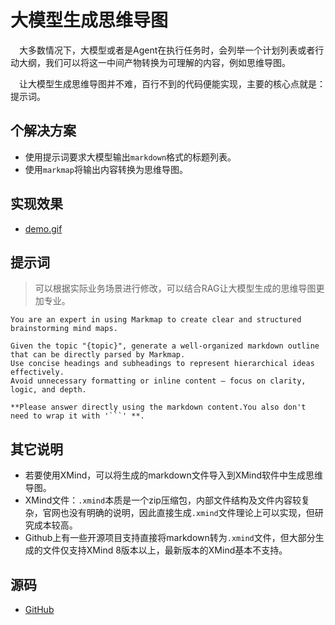 # 大模型生成思维导图


&emsp;大多数情况下，大模型或者是Agent在执行任务时，会列举一个计划列表或者行动大纲，我们可以将这一中间产物转换为可理解的内容，例如思维导图。

&emsp;让大模型生成思维导图并不难，百行不到的代码便能实现，主要的核心点就是：提示词。

## 个解决方案

- 使用提示词要求大模型输出`markdown`格式的标题列表。
- 使用`markmap`将输出内容转换为思维导图。

## 实现效果

- [demo.gif](demo.gif)

## 提示词

> 可以根据实际业务场景进行修改，可以结合RAG让大模型生成的思维导图更加专业。

```text
You are an expert in using Markmap to create clear and structured brainstorming mind maps.

Given the topic "{topic}", generate a well-organized markdown outline that can be directly parsed by Markmap.
Use concise headings and subheadings to represent hierarchical ideas effectively.
Avoid unnecessary formatting or inline content — focus on clarity, logic, and depth.

**Please answer directly using the markdown content.You also don't need to wrap it with '```' **.
```

## 其它说明

- 若要使用XMind，可以将生成的markdown文件导入到XMind软件中生成思维导图。
- XMind文件：`.xmind`本质是一个zip压缩包，内部文件结构及文件内容较复杂，官网也没有明确的说明，因此直接生成`.xmind`文件理论上可以实现，但研究成本较高。
- Github上有一些开源项目支持直接将markdown转为`.xmind`文件，但大部分生成的文件仅支持XMind 8版本以上，最新版本的XMind基本不支持。

## 源码

- [GitHub](https://github.com/NingNing0111/llm-create-mind)
